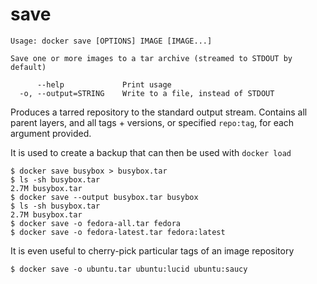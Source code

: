 <!--[metadata]>
+++
title = "save"
description = "The save command description and usage"
keywords = ["tarred, repository, backup"]
[menu.main]
parent = "smn_cli"
+++
<![end-metadata]-->

# save

    Usage: docker save [OPTIONS] IMAGE [IMAGE...]

    Save one or more images to a tar archive (streamed to STDOUT by default)

          --help             Print usage
      -o, --output=STRING    Write to a file, instead of STDOUT

Produces a tarred repository to the standard output stream.
Contains all parent layers, and all tags + versions, or specified `repo:tag`, for
each argument provided.

It is used to create a backup that can then be used with `docker load`

    $ docker save busybox > busybox.tar
    $ ls -sh busybox.tar
    2.7M busybox.tar
    $ docker save --output busybox.tar busybox
    $ ls -sh busybox.tar
    2.7M busybox.tar
    $ docker save -o fedora-all.tar fedora
    $ docker save -o fedora-latest.tar fedora:latest

It is even useful to cherry-pick particular tags of an image repository

    $ docker save -o ubuntu.tar ubuntu:lucid ubuntu:saucy
